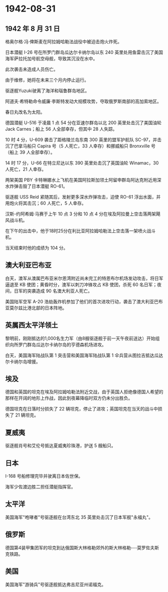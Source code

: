 # 1942-08-31

## 1942 年 8 月 31 日

格奥尔格·冯·俾斯麦在阿拉姆哈勒法战役中被迫击炮火炸死。

日本潜艇 I-26 号在所罗门群岛瓜达尔卡纳尔岛以东 240
英里处用鱼雷击沉了美国海军萨拉托加号航空母舰，导致其沉没在水中。

此次袭击未造成人员伤亡。

由于维修，她将在未来三个月内停止运行。

驱逐舰Yuzuki驶离了海洋和瑙鲁群岛地区。

阿道夫·希特勒命令威廉·李斯特发动大规模攻势，夺取俄罗斯南部的高加索地区。

春日丸改名为太阳。

德国潜艇 U-516 于凌晨 1 点 54 分在亚速尔群岛以北 200
英里处击沉了美国油轮 Jack Carnes；船上 56 人全部幸存，但其中 28 人失踪。

10 时 4 分，U-609 袭击了距格陵兰岛东南 300 英里的盟军护航队
SC-97，并击沉了巴拿马船只 Capira 号（5 人死亡，33 人幸存）和挪威船只
Bronxville 号（船上 39 人全部幸存）。

14 时 17 分，U-66 在特立尼达以东 390 英里处击沉了英国油轮 Winamac，30
人死亡，21 人幸存。

两架美国 PBY
卡特琳娜水上飞机在美国阿拉斯加领土阿留申群岛阿达克附近用深水炸弹击毁了日本潜艇
RO-61。

驱逐舰 USS Reid 紧随其后，发射更多深水炸弹攻击，迫使 RO-61
浮出水面，并用炮火将其击沉；60 人死亡，5 人幸存。

汉斯-约阿希姆·马赛于上午 10 点 3 分和 10 点 4
分在埃及阿拉曼上空击落两架飓风战斗机。

在下午的出击中，他于18时25分在利比亚阿拉姆哈勒法上空击落一架喷火战斗机。

当天结束时他的成绩为 104 分。

## 澳大利亚巴布亚

白天，澳军从澳属巴布亚米尔恩湾附近尚未完工的特恩布尔机场发动攻击，将日军逼退至
KB 使团；黄昏时分，澳军以刺刀冲锋攻占 KB 使团，杀死 60
名日军；夜间，日军的突袭造成 90 名澳大利亚人死亡。

美国陆军空军 A-20
浩劫轰炸机参加了他们的首次进攻行动，袭击了澳大利亚巴布亚莫尔兹比港北部的日本阵地。

## 英属西太平洋领土

黎明前，刚刚抵达的1,000名生力军（由8艘驱逐舰于前一天午夜前送达）开始组织向所罗门群岛瓜达尔卡纳尔岛的亨德森机场进攻。

白天，美国海军陆战队第 1 突击营和美国海军陆战队第 1
伞兵营从图拉吉抵达瓜达尔卡纳尔岛增援。

## 埃及

德国和英国的坦克在埃及阿拉姆哈勒法附近交战，由于英国人拒绝像德国人希望的那样在开阔的地形上作战，因此到夜幕降临时双方仍未分出胜负。

德国坦克在日落时分损失了 22
辆坦克，停止了进攻；英国坦克在当天的战斗中损失了 21 辆坦克。

## 夏威夷

驱逐舰肖号和艾伦号抵达夏威夷珍珠港，护送 5 艘船只。

## 日本

I-168 号船修理完毕并驶离日本佐世保。

海军少佐渡边胜二担任潜艇指挥官。

## 太平洋

美国海军"咆哮者"号驱逐舰在台湾东北 35 英里处击沉了日本军舰"永福丸"。

## 俄罗斯

德国第4装甲集团军的坦克到达俄国斯大林格勒郊外的斯大林格勒---莫罗佐夫斯克铁路。

## 美国

美国海军"游骑兵"号驱逐舰抵达弗吉尼亚州诺福克。



